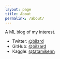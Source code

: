```yaml
---
layout: page
title: About
permalink: /about/
---
```


A ML blog of my interest.

- Twitter: [@bilzrd](https://x.com/bilzrd)
- GitHub: [@bilzard](https://github.com/bilzard)
- Kaggle: [@tatamikenn](https://kaggle.com/tatamikenn)